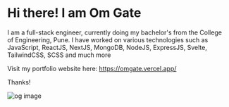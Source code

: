 # Hi there! I am Om Gate

I am a full-stack engineer, currently doing my bachelor's from the College of Engineering, Pune. I have worked on various technologies such as JavaScript, ReactJS, NextJS, MongoDB, NodeJS, ExpressJS, Svelte, TailwindCSS, SCSS and much more

Visit my portfolio website here: https://omgate.vercel.app/

Thanks!

![og image](https://github.com/OMGATE23/om-portfolio-website/assets/90276220/04bca4f9-a9ab-47bf-a34d-76d66007ea08)



